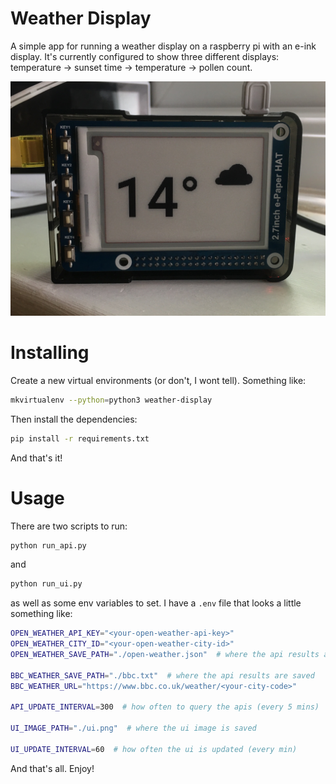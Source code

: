 # Weather Display

A simple app for running a weather display on a raspberry pi with an e-ink
display. It's currently configured to show three different displays:
temperature -> sunset time -> temperature -> pollen count.

![Temperature](./assets/images/temp.jpg)

# Installing

Create a new virtual environments (or don't, I wont tell). Something like:

```bash
mkvirtualenv --python=python3 weather-display
```

Then install the dependencies:

```bash
pip install -r requirements.txt
```

And that's it!

# Usage

There are two scripts to run:

```bash
python run_api.py
```

and

```bash
python run_ui.py
```

as well as some env variables to set. I have a `.env` file that looks a little
something like:

```bash
OPEN_WEATHER_API_KEY="<your-open-weather-api-key>"
OPEN_WEATHER_CITY_ID="<your-open-weather-city-id>"
OPEN_WEATHER_SAVE_PATH="./open-weather.json"  # where the api results are saved

BBC_WEATHER_SAVE_PATH="./bbc.txt"  # where the api results are saved
BBC_WEATHER_URL="https://www.bbc.co.uk/weather/<your-city-code>"

API_UPDATE_INTERVAL=300  # how often to query the apis (every 5 mins)

UI_IMAGE_PATH="./ui.png"  # where the ui image is saved

UI_UPDATE_INTERVAL=60  # how often the ui is updated (every min)
```

And that's all. Enjoy!

